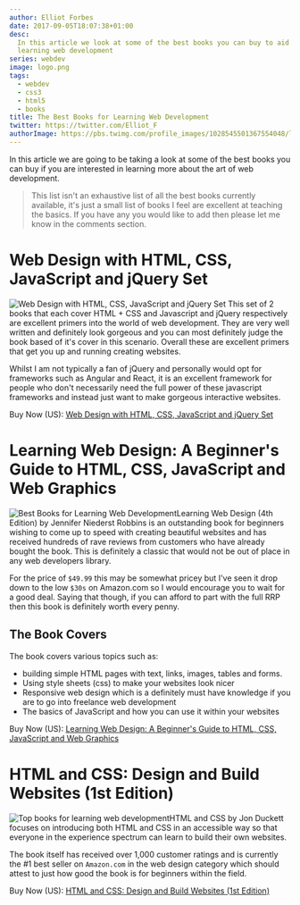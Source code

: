 ```yaml
---
author: Elliot Forbes
date: 2017-09-05T18:07:38+01:00
desc:
  In this article we look at some of the best books you can buy to aid you in
  learning web development
series: webdev
image: logo.png
tags:
  - webdev
  - css3
  - html5
  - books
title: The Best Books for Learning Web Development
twitter: https://twitter.com/Elliot_F
authorImage: https://pbs.twimg.com/profile_images/1028545501367554048/lzr43cQv_400x400.jpg
---
```


In this article we are going to be taking a look at some of the best books you
can buy if you are interested in learning more about the art of web development.

> This list isn't an exhaustive list of all the best books currently available,
> it's just a small list of books I feel are excellent at teaching the basics.
> If you have any you would like to add then please let me know in the comments
> section.

# Web Design with HTML, CSS, JavaScript and jQuery Set

<p><img alt="Web Design with HTML, CSS, JavaScript and jQuery Set" src="https://s3-eu-west-1.amazonaws.com/images.tutorialedge.net/books/web-design-with-html.jpg" class="book-img" />
This set of 2 books that each cover HTML + CSS and Javascript and jQuery respectively are excellent primers into the world of web development. They are very well written and definitely look gorgeous and you can most definitely judge the book based of it's cover in this scenario. Overall these are excellent primers that get you up and running creating websites.</p>

Whilst I am not typically a fan of jQuery and personally would opt for
frameworks such as Angular and React, it is an excellent framework for people
who don't necessarily need the full power of these javascript frameworks and
instead just want to make gorgeous interactive websites.

<div class="amazon-link">Buy Now (US): <a href="http://amzn.to/2x8dLFP">Web Design with HTML, CSS, JavaScript and jQuery Set</a></div>

# Learning Web Design: A Beginner's Guide to HTML, CSS, JavaScript and Web Graphics

<p><img alt="Best Books for Learning Web Development" src="https://s3-eu-west-1.amazonaws.com/images.tutorialedge.net/books/learning-web-design.jpg" class="book-img"/>Learning Web Design (4th Edition) by Jennifer Niederst Robbins is an outstanding book for beginners wishing to come up to speed with creating beautiful websites and has received hundreds of rave reviews from customers who have already bought the book. This is definitely a classic that would not be out of place in any web developers library.</p>

For the price of `$49.99` this may be somewhat pricey but I've seen it drop down
to the low `$30s` on Amazon.com so I would encourage you to wait for a good
deal. Saying that though, if you can afford to part with the full RRP then this
book is definitely worth every penny.

## The Book Covers

The book covers various topics such as:

- building simple HTML pages with text, links, images, tables and forms.
- Using style sheets (css) to make your websites look nicer
- Responsive web design which is a definitely must have knowledge if you are to
  go into freelance web development
- The basics of JavaScript and how you can use it within your websites

<div class="amazon-link">Buy Now (US): <a href="http://amzn.to/2vIV37C">Learning Web Design: A Beginner's Guide to HTML, CSS, JavaScript and Web Graphics</a></div>

# HTML and CSS: Design and Build Websites (1st Edition)

<p><img alt="Top books for learning web development" src="https://s3-eu-west-1.amazonaws.com/images.tutorialedge.net/books/html-and-css.jpg" class="book-img"/>HTML and CSS by Jon Duckett focuses on introducing both HTML and CSS in an accessible way so that everyone in the experience spectrum can learn to build their own websites. </p>

The book itself has received over 1,000 customer ratings and is currently the #1
best seller on `Amazon.com` in the web design category which should attest to
just how good the book is for beginners within the field.

<div class="amazon-link">Buy Now (US): <a href="http://amzn.to/2gDDCL8">HTML and CSS: Design and Build Websites (1st Edition)</a></div>
